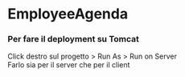 # EmployeeAgenda
### Per fare il deployment su Tomcat
Click destro sul progetto > Run As > Run on Server <br>
Farlo sia per il server che per il client
